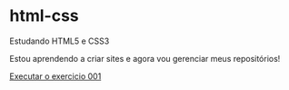 # html-css
 Estudando HTML5 e CSS3

Estou aprendendo a criar sites e agora vou gerenciar meus repositórios!

<a href="https://github.com/GabrielaOliveira27/html-css/tree/main/exercicios/ex001/index.html">Executar o exercicio 001</a>